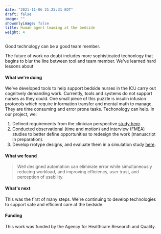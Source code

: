 ```yaml
---
date: "2021-11-06 21:25:31 EDT"
draft: false
image: ""
showonlyimage: false
title: Human agent teaming at the bedside
weight: 4
---
```


Good technology can be a good team member.
<!--more-->

The future of work no doubt includes more sophisticated techonlogy that begins to blur the line between tool and team member. We've learned hard lessons about 

#### What we're doing
We've developed tools to help support bedside nurses in the ICU carry out cognitvely demanding work. Currently, tools and systems do not support nurses as they could. One small piece of this puzzle is insulin infusion protocols which require information transfer and mental math to manage. They are time consuming and error prone tasks. Techonology can help. In our project, we:

1. Defined requirements from the clinician perspective  [study here](https://doi.org/10.1177%2F2516043519893228).
2. Conducted observational (time and motion) and interview (FMEA) studies to better define opportunities to redesign the work (manuscript in preparation).
3. Develop rrotype designs, and evaluate them in a simulation study [here](http://dx.doi.org/10.1136/bmjqs-2020-011420).
#### What we found

> Well designed automation can eliminate error while simultaneously reducing workload, and improving efficiency, user trust, and perception of usability. 

#### What's next

This was the first of many steps. We're continuing to develop technologies to support safe and efficient care at the bedside. 

#### Funding
This work was funded by the Agency for Healthcare Research and Quality.